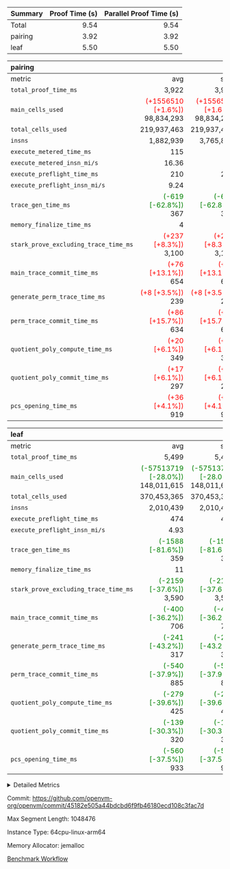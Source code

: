 | Summary | Proof Time (s) | Parallel Proof Time (s) |
|:---|---:|---:|
| Total |  9.54 |  9.54 |
| pairing |  3.92 |  3.92 |
| leaf |  5.50 |  5.50 |


| pairing |||||
|:---|---:|---:|---:|---:|
|metric|avg|sum|max|min|
| `total_proof_time_ms ` |  3,922 |  3,922 |  3,922 |  3,922 |
| `main_cells_used     ` | <span style='color: red'>(+1556510 [+1.6%])</span> 98,834,293 | <span style='color: red'>(+1556510 [+1.6%])</span> 98,834,293 | <span style='color: red'>(+1556510 [+1.6%])</span> 98,834,293 | <span style='color: red'>(+1556510 [+1.6%])</span> 98,834,293 |
| `total_cells_used    ` |  219,937,463 |  219,937,463 |  219,937,463 |  219,937,463 |
| `insns               ` |  1,882,939 |  3,765,878 |  1,882,939 |  1,882,939 |
| `execute_metered_time_ms` |  115 | -          | -          | -          |
| `execute_metered_insn_mi/s` |  16.36 | -          |  16.36 |  16.36 |
| `execute_preflight_time_ms` |  210 |  210 |  210 |  210 |
| `execute_preflight_insn_mi/s` |  9.24 | -          |  9.24 |  9.24 |
| `trace_gen_time_ms   ` | <span style='color: green'>(-619 [-62.8%])</span> 367 | <span style='color: green'>(-619 [-62.8%])</span> 367 | <span style='color: green'>(-619 [-62.8%])</span> 367 | <span style='color: green'>(-619 [-62.8%])</span> 367 |
| `memory_finalize_time_ms` |  4 |  4 |  4 |  4 |
| `stark_prove_excluding_trace_time_ms` | <span style='color: red'>(+237 [+8.3%])</span> 3,100 | <span style='color: red'>(+237 [+8.3%])</span> 3,100 | <span style='color: red'>(+237 [+8.3%])</span> 3,100 | <span style='color: red'>(+237 [+8.3%])</span> 3,100 |
| `main_trace_commit_time_ms` | <span style='color: red'>(+76 [+13.1%])</span> 654 | <span style='color: red'>(+76 [+13.1%])</span> 654 | <span style='color: red'>(+76 [+13.1%])</span> 654 | <span style='color: red'>(+76 [+13.1%])</span> 654 |
| `generate_perm_trace_time_ms` | <span style='color: red'>(+8 [+3.5%])</span> 239 | <span style='color: red'>(+8 [+3.5%])</span> 239 | <span style='color: red'>(+8 [+3.5%])</span> 239 | <span style='color: red'>(+8 [+3.5%])</span> 239 |
| `perm_trace_commit_time_ms` | <span style='color: red'>(+86 [+15.7%])</span> 634 | <span style='color: red'>(+86 [+15.7%])</span> 634 | <span style='color: red'>(+86 [+15.7%])</span> 634 | <span style='color: red'>(+86 [+15.7%])</span> 634 |
| `quotient_poly_compute_time_ms` | <span style='color: red'>(+20 [+6.1%])</span> 349 | <span style='color: red'>(+20 [+6.1%])</span> 349 | <span style='color: red'>(+20 [+6.1%])</span> 349 | <span style='color: red'>(+20 [+6.1%])</span> 349 |
| `quotient_poly_commit_time_ms` | <span style='color: red'>(+17 [+6.1%])</span> 297 | <span style='color: red'>(+17 [+6.1%])</span> 297 | <span style='color: red'>(+17 [+6.1%])</span> 297 | <span style='color: red'>(+17 [+6.1%])</span> 297 |
| `pcs_opening_time_ms ` | <span style='color: red'>(+36 [+4.1%])</span> 919 | <span style='color: red'>(+36 [+4.1%])</span> 919 | <span style='color: red'>(+36 [+4.1%])</span> 919 | <span style='color: red'>(+36 [+4.1%])</span> 919 |

| leaf |||||
|:---|---:|---:|---:|---:|
|metric|avg|sum|max|min|
| `total_proof_time_ms ` |  5,499 |  5,499 |  5,499 |  5,499 |
| `main_cells_used     ` | <span style='color: green'>(-57513719 [-28.0%])</span> 148,011,615 | <span style='color: green'>(-57513719 [-28.0%])</span> 148,011,615 | <span style='color: green'>(-57513719 [-28.0%])</span> 148,011,615 | <span style='color: green'>(-57513719 [-28.0%])</span> 148,011,615 |
| `total_cells_used    ` |  370,453,365 |  370,453,365 |  370,453,365 |  370,453,365 |
| `insns               ` |  2,010,439 |  2,010,439 |  2,010,439 |  2,010,439 |
| `execute_preflight_time_ms` |  474 |  474 |  474 |  474 |
| `execute_preflight_insn_mi/s` |  4.93 | -          |  4.93 |  4.93 |
| `trace_gen_time_ms   ` | <span style='color: green'>(-1588 [-81.6%])</span> 359 | <span style='color: green'>(-1588 [-81.6%])</span> 359 | <span style='color: green'>(-1588 [-81.6%])</span> 359 | <span style='color: green'>(-1588 [-81.6%])</span> 359 |
| `memory_finalize_time_ms` |  11 |  11 |  11 |  11 |
| `stark_prove_excluding_trace_time_ms` | <span style='color: green'>(-2159 [-37.6%])</span> 3,590 | <span style='color: green'>(-2159 [-37.6%])</span> 3,590 | <span style='color: green'>(-2159 [-37.6%])</span> 3,590 | <span style='color: green'>(-2159 [-37.6%])</span> 3,590 |
| `main_trace_commit_time_ms` | <span style='color: green'>(-400 [-36.2%])</span> 706 | <span style='color: green'>(-400 [-36.2%])</span> 706 | <span style='color: green'>(-400 [-36.2%])</span> 706 | <span style='color: green'>(-400 [-36.2%])</span> 706 |
| `generate_perm_trace_time_ms` | <span style='color: green'>(-241 [-43.2%])</span> 317 | <span style='color: green'>(-241 [-43.2%])</span> 317 | <span style='color: green'>(-241 [-43.2%])</span> 317 | <span style='color: green'>(-241 [-43.2%])</span> 317 |
| `perm_trace_commit_time_ms` | <span style='color: green'>(-540 [-37.9%])</span> 885 | <span style='color: green'>(-540 [-37.9%])</span> 885 | <span style='color: green'>(-540 [-37.9%])</span> 885 | <span style='color: green'>(-540 [-37.9%])</span> 885 |
| `quotient_poly_compute_time_ms` | <span style='color: green'>(-279 [-39.6%])</span> 425 | <span style='color: green'>(-279 [-39.6%])</span> 425 | <span style='color: green'>(-279 [-39.6%])</span> 425 | <span style='color: green'>(-279 [-39.6%])</span> 425 |
| `quotient_poly_commit_time_ms` | <span style='color: green'>(-139 [-30.3%])</span> 320 | <span style='color: green'>(-139 [-30.3%])</span> 320 | <span style='color: green'>(-139 [-30.3%])</span> 320 | <span style='color: green'>(-139 [-30.3%])</span> 320 |
| `pcs_opening_time_ms ` | <span style='color: green'>(-560 [-37.5%])</span> 933 | <span style='color: green'>(-560 [-37.5%])</span> 933 | <span style='color: green'>(-560 [-37.5%])</span> 933 | <span style='color: green'>(-560 [-37.5%])</span> 933 |



<details>
<summary>Detailed Metrics</summary>

|  | vm.create_initial_state_time_ms | keygen_time_ms | commit_exe_time_ms | app proof_time_ms | agg_layer_time_ms |
| --- | --- | --- | --- | --- |
|  | 0 | 50 | 9 | 4,080 | 5,502 | 

| group | vm.reset_state_time_ms | single_leaf_agg_time_ms | prove_segment_time_ms | num_children | memory_to_vec_partition_time_ms | insns | fri.log_blowup | execute_metered_time_ms | execute_metered_insn_mi/s | compute_user_public_values_proof_time_ms |
| --- | --- | --- | --- | --- | --- | --- | --- | --- | --- | --- |
| leaf |  | 5,501 |  | 1 |  |  | 1 |  |  |  | 
| pairing | 0 |  | 3,922 |  | 6 | 1,882,939 | 1 | 115 | 16.36 | 39 | 

| group | air_name | quotient_deg | interactions | constraints |
| --- | --- | --- | --- | --- |
| leaf | AccessAdapterAir<2> | 2 | 5 | 12 | 
| leaf | AccessAdapterAir<4> | 2 | 5 | 12 | 
| leaf | AccessAdapterAir<8> | 2 | 5 | 12 | 
| leaf | FriReducedOpeningAir | 2 | 39 | 71 | 
| leaf | JalRangeCheckAir | 2 | 9 | 14 | 
| leaf | NativePoseidon2Air<BabyBearParameters>, 1> | 2 | 136 | 572 | 
| leaf | PhantomAir | 2 | 3 | 5 | 
| leaf | ProgramAir | 1 | 1 | 4 | 
| leaf | VariableRangeCheckerAir | 1 | 1 | 4 | 
| leaf | VmAirWrapper<AluNativeAdapterAir, FieldArithmeticCoreAir> | 2 | 15 | 27 | 
| leaf | VmAirWrapper<BranchNativeAdapterAir, BranchEqualCoreAir<1> | 2 | 11 | 25 | 
| leaf | VmAirWrapper<NativeAdapterAir<2, 0>, PublicValuesCoreAir> | 2 | 11 | 30 | 
| leaf | VmAirWrapper<NativeLoadStoreAdapterAir<1>, NativeLoadStoreCoreAir<1> | 2 | 15 | 20 | 
| leaf | VmAirWrapper<NativeLoadStoreAdapterAir<4>, NativeLoadStoreCoreAir<4> | 2 | 15 | 20 | 
| leaf | VmAirWrapper<NativeVectorizedAdapterAir<4>, FieldExtensionCoreAir> | 2 | 15 | 27 | 
| leaf | VmConnectorAir | 2 | 5 | 11 | 
| leaf | VolatileBoundaryAir | 2 | 7 | 19 | 
| pairing | AccessAdapterAir<16> | 2 | 5 | 12 | 
| pairing | AccessAdapterAir<2> | 2 | 5 | 12 | 
| pairing | AccessAdapterAir<32> | 2 | 5 | 12 | 
| pairing | AccessAdapterAir<4> | 2 | 5 | 12 | 
| pairing | AccessAdapterAir<8> | 2 | 5 | 12 | 
| pairing | BitwiseOperationLookupAir<8> | 2 | 2 | 4 | 
| pairing | MemoryMerkleAir<8> | 2 | 4 | 39 | 
| pairing | PersistentBoundaryAir<8> | 2 | 3 | 7 | 
| pairing | PhantomAir | 2 | 3 | 5 | 
| pairing | Poseidon2PeripheryAir<BabyBearParameters>, 1> | 2 | 1 | 286 | 
| pairing | ProgramAir | 1 | 1 | 4 | 
| pairing | RangeTupleCheckerAir<2> | 1 | 1 | 4 | 
| pairing | Rv32HintStoreAir | 2 | 18 | 28 | 
| pairing | VariableRangeCheckerAir | 1 | 1 | 4 | 
| pairing | VmAirWrapper<Rv32BaseAluAdapterAir, BaseAluCoreAir<4, 8> | 2 | 20 | 37 | 
| pairing | VmAirWrapper<Rv32BaseAluAdapterAir, LessThanCoreAir<4, 8> | 2 | 18 | 40 | 
| pairing | VmAirWrapper<Rv32BaseAluAdapterAir, ShiftCoreAir<4, 8> | 2 | 24 | 91 | 
| pairing | VmAirWrapper<Rv32BranchAdapterAir, BranchEqualCoreAir<4> | 2 | 11 | 20 | 
| pairing | VmAirWrapper<Rv32BranchAdapterAir, BranchLessThanCoreAir<4, 8> | 2 | 13 | 35 | 
| pairing | VmAirWrapper<Rv32CondRdWriteAdapterAir, Rv32JalLuiCoreAir> | 2 | 10 | 18 | 
| pairing | VmAirWrapper<Rv32IsEqualModAdapterAir<2, 1, 32, 32>, ModularIsEqualCoreAir<32, 4, 8> | 2 | 25 | 225 | 
| pairing | VmAirWrapper<Rv32JalrAdapterAir, Rv32JalrCoreAir> | 2 | 16 | 20 | 
| pairing | VmAirWrapper<Rv32LoadStoreAdapterAir, LoadSignExtendCoreAir<4, 8> | 2 | 18 | 33 | 
| pairing | VmAirWrapper<Rv32LoadStoreAdapterAir, LoadStoreCoreAir<4> | 2 | 17 | 40 | 
| pairing | VmAirWrapper<Rv32MultAdapterAir, DivRemCoreAir<4, 8> | 2 | 25 | 84 | 
| pairing | VmAirWrapper<Rv32MultAdapterAir, MulHCoreAir<4, 8> | 2 | 24 | 31 | 
| pairing | VmAirWrapper<Rv32MultAdapterAir, MultiplicationCoreAir<4, 8> | 2 | 19 | 19 | 
| pairing | VmAirWrapper<Rv32RdWriteAdapterAir, Rv32AuipcCoreAir> | 2 | 12 | 14 | 
| pairing | VmAirWrapper<Rv32VecHeapAdapterAir<1, 2, 2, 32, 32>, FieldExpressionCoreAir> | 2 | 415 | 480 | 
| pairing | VmAirWrapper<Rv32VecHeapAdapterAir<2, 1, 1, 32, 32>, FieldExpressionCoreAir> | 2 | 158 | 190 | 
| pairing | VmAirWrapper<Rv32VecHeapAdapterAir<2, 2, 2, 32, 32>, FieldExpressionCoreAir> | 2 | 428 | 457 | 
| pairing | VmConnectorAir | 2 | 5 | 11 | 

| group | air_name | idx | rows | prep_cols | perm_cols | main_cols | cells |
| --- | --- | --- | --- | --- | --- | --- | --- |
| leaf | AccessAdapterAir<2> | 0 | 1,048,576 |  | 16 | 11 | 28,311,552 | 
| leaf | AccessAdapterAir<4> | 0 | 524,288 |  | 16 | 13 | 15,204,352 | 
| leaf | AccessAdapterAir<8> | 0 | 16,384 |  | 16 | 17 | 540,672 | 
| leaf | FriReducedOpeningAir | 0 | 1,048,576 |  | 84 | 27 | 116,391,936 | 
| leaf | JalRangeCheckAir | 0 | 65,536 |  | 28 | 12 | 2,621,440 | 
| leaf | NativePoseidon2Air<BabyBearParameters>, 1> | 0 | 131,072 |  | 312 | 398 | 93,061,120 | 
| leaf | PhantomAir | 0 | 32,768 |  | 12 | 6 | 589,824 | 
| leaf | ProgramAir | 0 | 524,288 |  | 8 | 10 | 9,437,184 | 
| leaf | VariableRangeCheckerAir | 0 | 262,144 | 2 | 8 | 1 | 2,359,296 | 
| leaf | VmAirWrapper<AluNativeAdapterAir, FieldArithmeticCoreAir> | 0 | 1,048,576 |  | 36 | 29 | 68,157,440 | 
| leaf | VmAirWrapper<BranchNativeAdapterAir, BranchEqualCoreAir<1> | 0 | 262,144 |  | 28 | 23 | 13,369,344 | 
| leaf | VmAirWrapper<NativeAdapterAir<2, 0>, PublicValuesCoreAir> | 0 | 64 |  | 28 | 27 | 3,520 | 
| leaf | VmAirWrapper<NativeLoadStoreAdapterAir<1>, NativeLoadStoreCoreAir<1> | 0 | 524,288 |  | 40 | 21 | 31,981,568 | 
| leaf | VmAirWrapper<NativeLoadStoreAdapterAir<4>, NativeLoadStoreCoreAir<4> | 0 | 131,072 |  | 40 | 27 | 8,781,824 | 
| leaf | VmAirWrapper<NativeVectorizedAdapterAir<4>, FieldExtensionCoreAir> | 0 | 262,144 |  | 36 | 38 | 19,398,656 | 
| leaf | VmConnectorAir | 0 | 2 | 1 | 16 | 5 | 42 | 
| leaf | VolatileBoundaryAir | 0 | 262,144 |  | 20 | 12 | 8,388,608 | 

| group | air_name | segment | rows | prep_cols | perm_cols | main_cols | cells |
| --- | --- | --- | --- | --- | --- | --- | --- |
| pairing | AccessAdapterAir<16> | 0 | 262,144 |  | 16 | 25 | 10,747,904 | 
| pairing | AccessAdapterAir<32> | 0 | 131,072 |  | 16 | 41 | 7,471,104 | 
| pairing | AccessAdapterAir<8> | 0 | 524,288 |  | 16 | 17 | 17,301,504 | 
| pairing | BitwiseOperationLookupAir<8> | 0 | 65,536 | 3 | 8 | 2 | 655,360 | 
| pairing | MemoryMerkleAir<8> | 0 | 32,768 |  | 16 | 32 | 1,572,864 | 
| pairing | PersistentBoundaryAir<8> | 0 | 32,768 |  | 12 | 20 | 1,048,576 | 
| pairing | PhantomAir | 0 | 1 |  | 12 | 6 | 18 | 
| pairing | Poseidon2PeripheryAir<BabyBearParameters>, 1> | 0 | 32,768 |  | 8 | 300 | 10,092,544 | 
| pairing | ProgramAir | 0 | 32,768 |  | 8 | 10 | 589,824 | 
| pairing | RangeTupleCheckerAir<2> | 0 | 524,288 | 2 | 8 | 1 | 4,718,592 | 
| pairing | Rv32HintStoreAir | 0 | 256 |  | 44 | 32 | 19,456 | 
| pairing | VariableRangeCheckerAir | 0 | 262,144 | 2 | 8 | 1 | 2,359,296 | 
| pairing | VmAirWrapper<Rv32BaseAluAdapterAir, BaseAluCoreAir<4, 8> | 0 | 1,048,576 |  | 52 | 36 | 92,274,688 | 
| pairing | VmAirWrapper<Rv32BaseAluAdapterAir, LessThanCoreAir<4, 8> | 0 | 65,536 |  | 40 | 37 | 5,046,272 | 
| pairing | VmAirWrapper<Rv32BaseAluAdapterAir, ShiftCoreAir<4, 8> | 0 | 2,048 |  | 52 | 53 | 215,040 | 
| pairing | VmAirWrapper<Rv32BranchAdapterAir, BranchEqualCoreAir<4> | 0 | 262,144 |  | 28 | 26 | 14,155,776 | 
| pairing | VmAirWrapper<Rv32BranchAdapterAir, BranchLessThanCoreAir<4, 8> | 0 | 131,072 |  | 32 | 32 | 8,388,608 | 
| pairing | VmAirWrapper<Rv32CondRdWriteAdapterAir, Rv32JalLuiCoreAir> | 0 | 8,192 |  | 28 | 18 | 376,832 | 
| pairing | VmAirWrapper<Rv32IsEqualModAdapterAir<2, 1, 32, 32>, ModularIsEqualCoreAir<32, 4, 8> | 0 | 32 |  | 56 | 166 | 7,104 | 
| pairing | VmAirWrapper<Rv32JalrAdapterAir, Rv32JalrCoreAir> | 0 | 65,536 |  | 36 | 28 | 4,194,304 | 
| pairing | VmAirWrapper<Rv32LoadStoreAdapterAir, LoadStoreCoreAir<4> | 0 | 1,048,576 |  | 52 | 41 | 97,517,568 | 
| pairing | VmAirWrapper<Rv32MultAdapterAir, MulHCoreAir<4, 8> | 0 | 256 |  | 72 | 39 | 28,416 | 
| pairing | VmAirWrapper<Rv32MultAdapterAir, MultiplicationCoreAir<4, 8> | 0 | 512 |  | 52 | 31 | 42,496 | 
| pairing | VmAirWrapper<Rv32RdWriteAdapterAir, Rv32AuipcCoreAir> | 0 | 32,768 |  | 28 | 20 | 1,572,864 | 
| pairing | VmAirWrapper<Rv32VecHeapAdapterAir<2, 1, 1, 32, 32>, FieldExpressionCoreAir> | 0 | 1,024 |  | 320 | 263 | 596,992 | 
| pairing | VmAirWrapper<Rv32VecHeapAdapterAir<2, 2, 2, 32, 32>, FieldExpressionCoreAir> | 0 | 16,384 |  | 604 | 497 | 18,038,784 | 
| pairing | VmConnectorAir | 0 | 2 | 1 | 16 | 5 | 42 | 

| group | idx | vm.reset_state_time_ms | trace_gen_time_ms | total_proof_time_ms | total_cells_used | total_cells | system_trace_gen_time_ms | stark_prove_excluding_trace_time_ms | single_trace_gen_time_ms | quotient_poly_compute_time_ms | quotient_poly_commit_time_ms | perm_trace_commit_time_ms | pcs_opening_time_ms | memory_finalize_time_ms | main_trace_commit_time_ms | main_cells_used | insns | generate_perm_trace_time_ms | execute_preflight_time_ms | execute_preflight_insn_mi/s |
| --- | --- | --- | --- | --- | --- | --- | --- | --- | --- | --- | --- | --- | --- | --- | --- | --- | --- | --- | --- | --- |
| leaf | 0 | 0 | 359 | 5,499 | 370,453,365 | 418,598,378 | 359 | 3,590 | 0 | 425 | 320 | 885 | 933 | 11 | 706 | 148,011,615 | 2,010,439 | 317 | 474 | 4.93 | 

| group | idx | trace_height_constraint | weighted_sum | threshold |
| --- | --- | --- | --- | --- |
| leaf | 0 | 0 | 7,274,628 | 2,013,265,921 | 
| leaf | 0 | 1 | 45,531,392 | 2,013,265,921 | 
| leaf | 0 | 2 | 3,637,314 | 2,013,265,921 | 
| leaf | 0 | 3 | 44,859,652 | 2,013,265,921 | 
| leaf | 0 | 4 | 262,144 | 2,013,265,921 | 
| leaf | 0 | 5 | 102,351,562 | 2,013,265,921 | 

| group | segment | trace_gen_time_ms | total_proof_time_ms | total_cells_used | total_cells | system_trace_gen_time_ms | stark_prove_excluding_trace_time_ms | single_trace_gen_time_ms | quotient_poly_compute_time_ms | quotient_poly_commit_time_ms | perm_trace_commit_time_ms | pcs_opening_time_ms | memory_to_vec_partition_time_ms | memory_finalize_time_ms | main_trace_commit_time_ms | main_cells_used | insns | generate_perm_trace_time_ms | execute_preflight_time_ms | execute_preflight_insn_mi/s |
| --- | --- | --- | --- | --- | --- | --- | --- | --- | --- | --- | --- | --- | --- | --- | --- | --- | --- | --- | --- | --- |
| pairing | 0 | 367 | 3,922 | 219,937,463 | 304,931,516 | 367 | 3,100 | 0 | 349 | 297 | 634 | 919 | 7 | 4 | 654 | 98,834,293 | 1,882,939 | 239 | 210 | 9.24 | 

| group | segment | trace_height_constraint | weighted_sum | threshold |
| --- | --- | --- | --- | --- |
| pairing | 0 | 0 | 5,382,342 | 2,013,265,921 | 
| pairing | 0 | 1 | 18,152,512 | 2,013,265,921 | 
| pairing | 0 | 2 | 2,691,171 | 2,013,265,921 | 
| pairing | 0 | 3 | 25,000,068 | 2,013,265,921 | 
| pairing | 0 | 4 | 131,072 | 2,013,265,921 | 
| pairing | 0 | 5 | 65,536 | 2,013,265,921 | 
| pairing | 0 | 6 | 6,016,192 | 2,013,265,921 | 
| pairing | 0 | 7 | 4,096 | 2,013,265,921 | 
| pairing | 0 | 8 | 58,426,029 | 2,013,265,921 | 

</details>


Commit: https://github.com/openvm-org/openvm/commit/45182e505a44bdcbd6f9fb46180ecd108c3fac7d

Max Segment Length: 1048476

Instance Type: 64cpu-linux-arm64

Memory Allocator: jemalloc

[Benchmark Workflow](https://github.com/openvm-org/openvm/actions/runs/16946927424)
